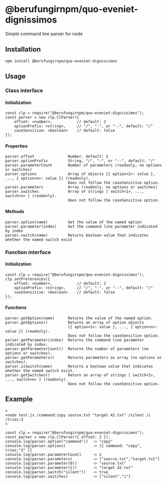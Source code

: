 # @berufungirnpm/quo-eveniet-dignissimos

Simple command line parser for node


## Installation

	npm install @berufungirnpm/quo-eveniet-dignissimos


## Usage

### Class interface

#### Initialization
	const clp = require("@berufungirnpm/quo-eveniet-dignissimos");
	const parser = new clp.ClParser({
        offset: <number>,           // default: 2
        optionPrefix: <string>,     // "/", "-", or "--", default: "/"
        caseSensitive: <boolean>    // default: false
	});

#### Properties
	parser.offset               Number, default: 2
	parser.optionPrefix         String, "/", "-", or "--", default: "/"
	parser.parameterCount       Number of parameters (readonly, no options or switches)
	parser.options              Array of objects [{ option<1>: value }, ..., { option<n>: value }] (readonly). 
	                            Does not follow the caseSensitive option.
	parser.parameters           Array (readonly, no options or switches)
	parser.switches             Array of strings [ switch<1>, ..., switch<n> ] (readonly).
                                Does not follow the caseSensitive option.

  


#### Methods
	parser.option(name)         Get the value of the named option
	parser.parameter(index)     Get the command line parameter indicated by index
	parser.switch(name)         Returns boolean value that indicates whether the named switch exist



### Function interface

#### Initialization
	const clp = require("@berufungirnpm/quo-eveniet-dignissimos");
	clp.setPreferences({
        offset: <number>,           // default: 2
        optionPrefix: <string>,     // "/", "-", or "--", default: "/"
        caseSensitive: <boolean>    // default: false
	});


#### Functions
	parser.getOption(name)      Returns the value of the named option.
	parser.getOptions()         Returns an array of option objects
	                            [{ option<1>: value }, ..., { option<n>: value }] (readonly). 
                                Does not follow the caseSensitive option.
	parser.getParameter(index)  Returns the command line parameter indicated by index.
	parser.getParameterCount()  Returns the number of parameters (no options or switches).
	parser.getParameters()      Returns parameters as array (no options or switches).
	parser.isSwitch(name)       Returns a boolean value that indicates whether the named switch exist.
	parser.getSwitches()        Return an array of strings [ switch<1>, ..., switch<n> ] (readonly).
                                Does not follow the caseSensitive option.



## Example
	
	>
	>node test.js /command:copy source.txt "target 42.txt" /silent /i /tries:3
    >

    const clp = require("@berufungirnpm/quo-eveniet-dignissimos");
	const parser = new clp.ClParser({ offset: 2 });
	console.log(parser.option("command"))  -> "copy"
    console.log(parser.options)            -> [{ command: "copy", tries:"3" }]
	console.log(parser.parameterCount)     -> 2
	console.log(parser.parameters)         -> ["source.txt","target.txt"]
	console.log(parser.parameter(0))       -> "source.txt"
	console.log(parser.parameter(1))       -> "target 42.txt"
	console.log(parser.switch("silent"))   -> true
    console.log(parser.switches)           -> ["silent","i"]


